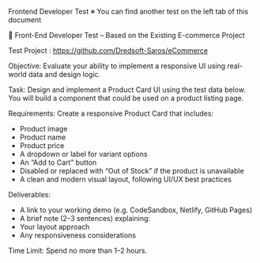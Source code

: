 Frontend Developer Test
※ You can find another test on the left tab of this document

🧪 Front-End Developer Test – Based on the Existing E-commerce Project

Test Project : https://github.com/Dredsoft-Saros/eCommerce

Objective: Evaluate your ability to implement a responsive UI using real-world data and design logic.

Task:
Design and implement a Product Card UI using the test data below. You will build a component that could be used on a product listing page.

Requirements:
Create a responsive Product Card that includes:

* Product image
* Product name
* Product price
* A dropdown or label for variant options
* An “Add to Cart” button
* Disabled or replaced with “Out of Stock” if the product is unavailable
* A clean and modern visual layout, following UI/UX best practices

Deliverables:
* A link to your working demo (e.g. CodeSandbox, Netlify, GitHub Pages)
* A brief note (2–3 sentences) explaining:
* Your layout approach
* Any responsiveness considerations

Time Limit:
Spend no more than 1–2 hours.
